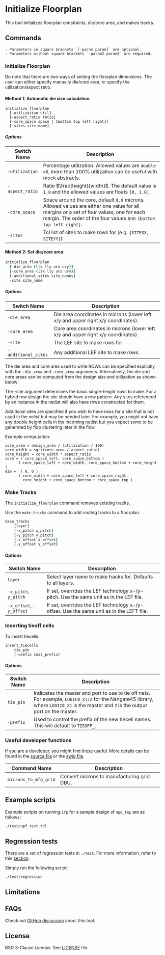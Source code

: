 # Initialize Floorplan

This tool initializes floorplan constraints, die/core area, and makes tracks. 

## Commands

```{note}
- Parameters in square brackets `[-param param]` are optional.
- Parameters without square brackets `-param2 param2` are required.
```

### Initialize Floorplan

Do note that there are two ways of setting the floorplan dimensions.
The user can either specify manually die/core area, or
specify the utilization/aspect ratio.

#### Method 1: Automatic die size calculation

```
initialize_floorplan
  [-utilization util]
  [-aspect_ratio ratio]
  [-core_space space | {bottom top left right}]
  [-sites site_name]
```
##### Options

| Switch Name | Description |
| ----- | ----- |
| `-utilization` | Percentage utilization. Allowed values are `double` `>0`, more than 100% utilization can be useful with mock abstracts. |
| `-aspect_ratio` | Ratio $\frac{height}{width}$. The default value is `1.0` and the allowed values are floats `[0, 1.0]`. |
| `-core_space` | Space around the core, default `0.0` microns. Allowed values are either one value for all margins or a set of four values, one for each margin. The order of the four values are: `{bottom top left right}`. |
| `-sites` | Tcl list of sites to make rows for (e.g. `{SITEXX, SITEYY}`) |


#### Method 2: Set die/core area

```tcl
initialize_floorplan
  [-die_area {llx lly urx ury}]
  [-core_area {llx lly urx ury}]
  [-additional_sites site_names]
  -site site_name
```

##### Options

| Switch Name | Description |
| ----- | ----- |
| `-die_area` | Die area coordinates in microns (lower left x/y and upper right x/y coordinates). |
| `-core_area` | Core area coordinates in microns (lower left x/y and upper right x/y coordinates). |
| `-site` | The LEF site to make rows for. |
| `-additional_sites` | Any additional LEF site to make rows. |

The die area and core area used to write ROWs can be specified explicitly
with the `-die_area` and `-core_area` arguments. Alternatively, the die and
core areas can be computed from the design size and utilization as shown below:

The -site argument determines the basic single-height rows to make.
For a hybrid row design the site should have a row pattern.  Any sites
referenced by an instance in the netlist will also have rows
constructed for them.

Additional sites are specified if you wish to have rows for a site
that is not used in the nelist but may be needed later.  For example,
you might not have any double height cells in the incoming netlist but
you expect some to be generated by flop clustering later in the flow.

Example computation:

```
core_area = design_area / (utilization / 100)
core_width = sqrt(core_area / aspect_ratio)
core_height = core_width * aspect_ratio
core = ( core_space_left, core_space_bottom )
      ( core_space_left + core_width, core_space_bottom + core_height )
die =  ( 0, 0 )
      ( core_width + core_space_left + core_space_right,
        core_height + core_space_bottom + core_space_top )
```

### Make Tracks

The `initialize_floorplan` command removes existing tracks. 

Use the `make_tracks` command to add routing tracks to a floorplan.

```tcl
make_tracks 
    [layer]
    [-x_pitch x_pitch]
    [-y_pitch y_pitch]
    [-x_offset x_offset]
    [-y_offset y_offset]
```

#### Options

| Switch Name | Description |
| ----- | ----- |
| `layer` | Select layer name to make tracks for. Defaults to all layers. |
| `-x_pitch`, `-y_pitch` | If set, overrides the LEF technology x-/y- pitch. Use the same unit as in the LEF file. |
| `-x_offset`, `-y_offset` | If set, overrides the LEF technology x-/y- offset. Use the same unit as in the LEFT file. |

### Inserting tieoff cells

To insert tiecells:

```tcl
insert_tiecells 
    tie_pin
    [-prefix inst_prefix]
```

#### Options

| Switch Name | Description |
| ----- | ----- |
| `tie_pin` | Indicates the master and port to use to tie off nets. For example, `LOGIC0_X1/Z` for the Nangate45 library, where `LOGIC0_X1` is the master and `Z` is the output port on the master. |
| `-prefix` | Used to control the prefix of the new tiecell names. This will default to `TIEOFF_`. |

### Useful developer functions

If you are a developer, you might find these useful. More details can be found in the [source file](./src/InitFloorplan.cc) or the [swig file](./src/InitFloorPlan.i).

| Command Name | Description |
| ----- | ----- |
| `microns_to_mfg_grid` | Convert microns to manufacturing grid DBU. |

## Example scripts

Example scripts on running `ifp` for a sample design of `mpd_top` are as follows:

```tcl
./test/upf_test.tcl
```

## Regression tests

There are a set of regression tests in `./test`. For more information, refer to this [section](../../README.md#regression-tests).

Simply run the following script:

```shell
./test/regression
```

## Limitations

## FAQs

Check out
[GitHub discussion](https://github.com/The-OpenROAD-Project/OpenROAD/discussions/categories/q-a?discussions_q=category%3AQ%26A+ifp+in%3Atitle)
about this tool.

## License

BSD 3-Clause License. See [LICENSE](LICENSE) file.

